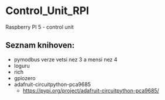 # Control_Unit_RPI
Raspberry PI 5 - control unit

## Seznam knihoven:
* pymodbus verze vetsi nez 3 a mensi nez 4
* loguru
* rich
* gpiozero
* adafruit-circuitpython-pca9685
    * https://pypi.org/project/adafruit-circuitpython-pca9685/
